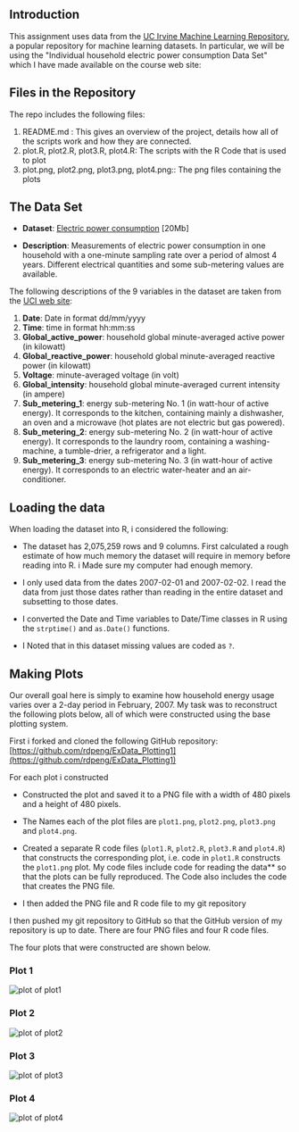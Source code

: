 ## Introduction

This assignment uses data from
the <a href="http://archive.ics.uci.edu/ml/">UC Irvine Machine
Learning Repository</a>, a popular repository for machine learning
datasets. In particular, we will be using the "Individual household
electric power consumption Data Set" which I have made available on
the course web site:

## Files in the Repository
The repo includes the following files: 

1. README.md : This gives an overview of the project, details how all of the scripts work and how they are connected.
2. plot.R, plot2.R, plot3.R, plot4.R: The scripts with the R Code that is used to plot
3. plot.png, plot2.png, plot3.png, plot4.png:: The png files containing the plots

## The Data Set
* <b>Dataset</b>: <a href="https://d396qusza40orc.cloudfront.net/exdata%2Fdata%2Fhousehold_power_consumption.zip">Electric power consumption</a> [20Mb]

* <b>Description</b>: Measurements of electric power consumption in
one household with a one-minute sampling rate over a period of almost
4 years. Different electrical quantities and some sub-metering values
are available.


The following descriptions of the 9 variables in the dataset are taken
from
the <a href="https://archive.ics.uci.edu/ml/datasets/Individual+household+electric+power+consumption">UCI
web site</a>:

<ol>
<li><b>Date</b>: Date in format dd/mm/yyyy </li>
<li><b>Time</b>: time in format hh:mm:ss </li>
<li><b>Global_active_power</b>: household global minute-averaged active power (in kilowatt) </li>
<li><b>Global_reactive_power</b>: household global minute-averaged reactive power (in kilowatt) </li>
<li><b>Voltage</b>: minute-averaged voltage (in volt) </li>
<li><b>Global_intensity</b>: household global minute-averaged current intensity (in ampere) </li>
<li><b>Sub_metering_1</b>: energy sub-metering No. 1 (in watt-hour of active energy). It corresponds to the kitchen, containing mainly a dishwasher, an oven and a microwave (hot plates are not electric but gas powered). </li>
<li><b>Sub_metering_2</b>: energy sub-metering No. 2 (in watt-hour of active energy). It corresponds to the laundry room, containing a washing-machine, a tumble-drier, a refrigerator and a light. </li>
<li><b>Sub_metering_3</b>: energy sub-metering No. 3 (in watt-hour of active energy). It corresponds to an electric water-heater and an air-conditioner.</li>
</ol>

## Loading the data

When loading the dataset into R, i considered the following:

* The dataset has 2,075,259 rows and 9 columns. First
calculated a rough estimate of how much memory the dataset will require
in memory before reading into R. i Made sure my computer had enough
memory.

* I only used data from the dates 2007-02-01 and
2007-02-02. I read the data from just those dates
rather than reading in the entire dataset and subsetting to those
dates.

* I converted the Date and Time variables to
Date/Time classes in R using the `strptime()` and `as.Date()`
functions.

* I Noted that in this dataset missing values are coded as `?`.


## Making Plots

Our overall goal here is simply to examine how household energy usage
varies over a 2-day period in February, 2007. My task was to
reconstruct the following plots below, all of which were constructed
using the base plotting system.

First i forked and cloned the following GitHub repository:
[https://github.com/rdpeng/ExData_Plotting1](https://github.com/rdpeng/ExData_Plotting1)


For each plot i constructed

* Constructed the plot and saved it to a PNG file with a width of 480
pixels and a height of 480 pixels.

* The Names each of the plot files are `plot1.png`, `plot2.png`, `plot3.png` and `plot4.png`.

* Created a separate R code files (`plot1.R`, `plot2.R`, `plot3.R` and `plot4.R`) that
constructs the corresponding plot, i.e. code in `plot1.R` constructs
the `plot1.png` plot. My code files include code for reading
the data** so that the plots can be fully reproduced. The Code also includes the code that creates the PNG file.

* I then added the PNG file and R code file to my git repository

I then pushed my git repository to
GitHub so that the GitHub version of my repository is up to
date. There are four PNG files and four R code files.


The four plots that were constructed are shown below. 


### Plot 1


![plot of plot1](plots\plot1.png) 


### Plot 2

![plot of plot2](plots\plot2.png) 


### Plot 3

![plot of plot3](plots\plot3.png) 


### Plot 4

![plot of plot4](plots\plot4.png) 

